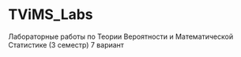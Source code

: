 # TViMS_Labs
Лабораторные работы по Теории Вероятности и Математической Статистике (3 семестр)
7 вариант
